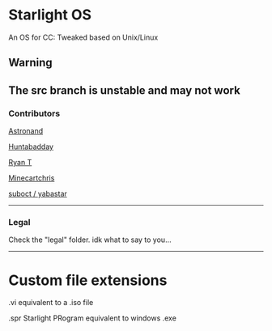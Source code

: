 # Starlight OS 
An OS for CC: Tweaked based on Unix/Linux

## Warning 

The src branch is unstable and may not work
---
### Contributors

[Astronand](https://github.com/ASTRONAND)

[Huntabadday](https://github.com/HuntaBadday)

[Ryan T](https://github.com/Ryan-Te)

[Minecartchris](https://github.com/minecartchris)

[suboct / yabastar](https://github.com/yabastar0)

---
### Legal

Check the "legal" folder. idk what to say to you... 

---
# Custom file extensions

.vi equivalent to a .iso file

.spr Starlight PRogram equivalent to windows .exe
